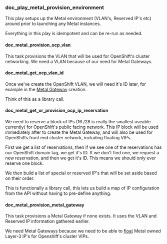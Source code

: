 ### doc_play_metal_provision_environment

This play setups up the Metal environment (VLAN's, Reserved IP's etc) around prior to launching any Metal instances.

Everything in this play is idempotent and can be re-run as needed.

#### doc_metal_provision_ocp_vlan

This task provisions the VLAN that will be used for OpenShift's cluster networking. We need a VLAN because of our need for Metal Gateways.

#### doc_metal_get_ocp_vlan_id

Once we've create the OpenShift VLAN, we will need it's ID later, for example in the [Metal Gateway](../roles/metal/tasks/metal_provision_metal_gateway.yaml#L10) creation.

Think of this as a library call.

#### doc_metal_get_or_provision_ocp_ip_reservation

We need to reserve a block of IPs (16 /28 is really the smallest useable currently) for OpenShift's public facing network. This IP block will be used immediately after to create the Metal Gateway, and will also be used for OpenShifts front end cluster network, including floating VIPs.

First we get a list of reservations, then if we see one of the reservations has our OpenShift domain tag, we get it's ID. If we don't find one, we request a new reservation, and then we get it's ID. This means we should only ever reserve one block.

We then build a list of special or reserved IP's that will be set aside based on their order.

This is functionally a library call, this lets us build a map of IP configuration from the API without having to pre-define anything.

#### doc_metal_provision_metal_gateway

This task provisions a Metal Gateway if none exists. It uses the VLAN and Reserved IP information gathered earlier.

We need Metal Gateways because we need to be able to [float](https://en.wikipedia.org/wiki/Virtual_IP_address) Metal owned Layer-3 IP's for Openshift's cluster VIPs.
